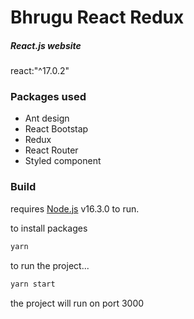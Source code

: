 # Bhrugu React Redux

##### React.js website

react:"^17.0.2"

### Packages used

- Ant design
- React Bootstap
- Redux
- React Router
- Styled component

### Build

requires [Node.js](https://nodejs.org/) v16.3.0 to run.

to install packages

```sh
yarn
```

to run the project...

```sh
yarn start
```

the project will run on port 3000
